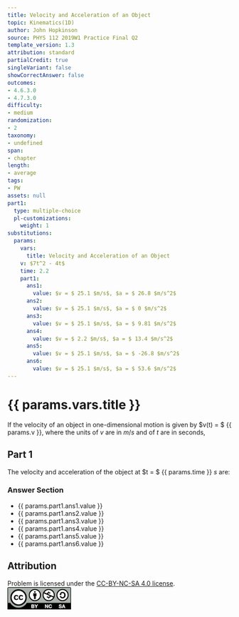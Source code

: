 ```yaml
---
title: Velocity and Acceleration of an Object
topic: Kinematics(1D)
author: John Hopkinson
source: PHYS 112 2019W1 Practice Final Q2
template_version: 1.3
attribution: standard
partialCredit: true
singleVariant: false
showCorrectAnswer: false
outcomes:
- 4.6.3.0
- 4.7.3.0
difficulty:
- medium
randomization:
- 2
taxonomy:
- undefined
span:
- chapter
length:
- average
tags:
- PW
assets: null
part1:
  type: multiple-choice
  pl-customizations:
    weight: 1
substitutions:
  params:
    vars:
      title: Velocity and Acceleration of an Object
    v: $7t^2 - 4t$
    time: 2.2
    part1:
      ans1:
        value: $v = $ 25.1 $m/s$, $a = $ 26.8 $m/s^2$
      ans2:
        value: $v = $ 25.1 $m/s$, $a = $ 0 $m/s^2$
      ans3:
        value: $v = $ 25.1 $m/s$, $a = $ 9.81 $m/s^2$
      ans4:
        value: $v = $ 2.2 $m/s$, $a = $ 13.4 $m/s^2$
      ans5:
        value: $v = $ 25.1 $m/s$, $a = $ -26.8 $m/s^2$
      ans6:
        value: $v = $ 25.1 $m/s$, $a = $ 53.6 $m/s^2$
---
```

# {{ params.vars.title }}
If the velocity of an object in one-dimensional motion is given by $v(t) = $ {{ params.v }}, where the units of $v$ are in $m/s$ and of $t$ are in seconds,

## Part 1

The velocity and acceleration of the object at $t = $ {{ params.time }} $s$ are:

### Answer Section

- {{ params.part1.ans1.value }}
- {{ params.part1.ans2.value }}
- {{ params.part1.ans3.value }}
- {{ params.part1.ans4.value }}
- {{ params.part1.ans5.value }}
- {{ params.part1.ans6.value }}

## Attribution

Problem is licensed under the [CC-BY-NC-SA 4.0 license](https://creativecommons.org/licenses/by-nc-sa/4.0/).<br> ![The Creative Commons 4.0 license requiring attribution-BY, non-commercial-NC, and share-alike-SA license.](https://raw.githubusercontent.com/firasm/bits/master/by-nc-sa.png)